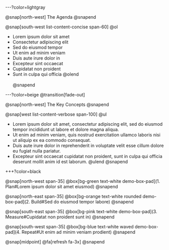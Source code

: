---?color=lightgray

@snap[north-west]
The Agenda
@snapend

@snap[south-west list-content-concise span-60]
@ol[](false)
- Lorem ipsum dolor sit amet
- Consectetur adipiscing elit
- Sed do eiusmod tempor
- Ut enim ad minim veniam
- Duis aute irure dolor in
- Excepteur sint occaecat
- Cupidatat non proident
- Sunt in culpa qui officia
@olend
<br><br>
@snapend


---?color=beige
@transition[fade-out]

@snap[north-west]
The Key Concepts
@snapend

@snap[west list-content-verbose span-100]
@ul
- Lorem ipsum dolor sit amet, consectetur adipiscing elit, sed do eiusmod tempor incididunt ut labore et dolore magna aliqua.
- Ut enim ad minim veniam, quis nostrud exercitation ullamco laboris nisi ut aliquip ex ea commodo consequat.
- Duis aute irure dolor in reprehenderit in voluptate velit esse cillum dolore eu fugiat nulla pariatur.
- Excepteur sint occaecat cupidatat non proident, sunt in culpa qui officia deserunt mollit anim id est laborum.
@ulend
@snapend


+++?color=black

@snap[north-west span-35]
@box[bg-green text-white demo-box-pad](1. Plan#Lorem ipsum dolor sit amet eiusmod)
@snapend

@snap[north-east span-35]
@box[bg-orange text-white rounded demo-box-pad](2. Build#Sed do eiusmod tempor labore)
@snapend

@snap[south-east span-35]
@box[bg-pink text-white demo-box-pad](3. Measure#Cupidatat non proident sunt in)
@snapend

@snap[south-west span-35]
@box[bg-blue text-white waved demo-box-pad](4. Repeat#Ut enim ad minim veniam prodient)
@snapend

@snap[midpoint]
@fa[refresh fa-3x]
@snapend
